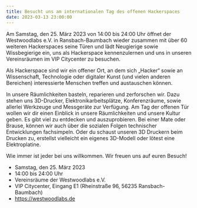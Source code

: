 ```yaml
---
title: Besucht uns am internationalen Tag des offenen Hackerspaces
date: 2023-03-13 23:00:00
---
```


Am Samstag, den 25. März 2023 von 14:00 bis 24:00 Uhr öffnet der Westwoodlabs e.V. in  Ransbach-Baumbach wieder zusammen mit über 60 weiteren Hackerspaces seine Türen und lädt Neugierige sowie Wissbegierige ein, uns als Hackerspace kennenzulernen und uns in unseren Vereinsräumen im VIP Citycenter zu besuchen.

Als Hackerspace sind wir ein offener Ort, an dem sich „Hacker“ sowie an Wissenschaft, Technologie oder digitaler Kunst (und vielen anderen Bereichen) interessierte Menschen treffen und austauschen können.

In unsere Räumlichkeiten basteln, reparieren und zerforschen wir. Dazu stehen uns 3D-Drucker, Elektronikarbeitsplätze, Konferenzräume, sowie allerlei Werkzeuge und Messgeräte zur Verfügung. Am Tag der offenen Tür wollen wir dir einen Einblick in unsere Räumlichkeiten und unsere Kultur geben. Es gibt viel zu entdecken und auszuprobieren. Bei einer Mate oder Brause, können wir auch über die sozialen Folgen technischer Entwicklungen fachsimpeln.  Oder du schaust unseren 3D Druckern beim Drucken zu, erstellst vielleicht ein eigenes 3D-Modell oder lötest eine Elektroplatine.

Wie immer ist jeder bei uns willkommen. Wir freuen uns auf euren Besuch!

- Samstag, den 25. März 2023
- 14:00 bis 24:00 Uhr
- Vereinsräume der Westwoodlabs e.V.
- VIP Citycenter, Eingang E1 (Rheinstraße 96, 56235 Ransbach-Baumbach)
- https://westwoodlabs.de

